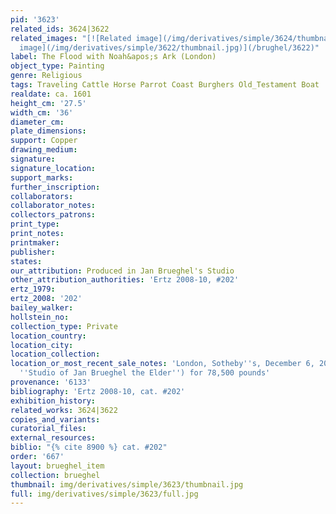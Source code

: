 ```yaml
---
pid: '3623'
related_ids: 3624|3622
related_images: "[![Related image](/img/derivatives/simple/3624/thumbnail.jpg)](/brughel/3624)|[![Related
  image](/img/derivatives/simple/3622/thumbnail.jpg)](/brughel/3622)"
label: The Flood with Noah&apos;s Ark (London)
object_type: Painting
genre: Religious
tags: Traveling Cattle Horse Parrot Coast Burghers Old_Testament Boat
realdate: ca. 1601
height_cm: '27.5'
width_cm: '36'
diameter_cm: 
plate_dimensions: 
support: Copper
drawing_medium: 
signature: 
signature_location: 
support_marks: 
further_inscription: 
collaborators: 
collaborator_notes: 
collectors_patrons: 
print_type: 
print_notes: 
printmaker: 
publisher: 
states: 
our_attribution: Produced in Jan Brueghel's Studio
other_attribution_authorities: 'Ertz 2008-10, #202'
ertz_1979: 
ertz_2008: '202'
bailey_walker: 
hollstein_no: 
collection_type: Private
location_country: 
location_city: 
location_collection: 
location_or_most_recent_sale_notes: 'London, Sotheby''s, December 6, 2007, #152 (as
  ''Studio of Jan Brueghel the Elder'') for 78,500 pounds'
provenance: '6133'
bibliography: 'Ertz 2008-10, cat. #202'
exhibition_history: 
related_works: 3624|3622
copies_and_variants: 
curatorial_files: 
external_resources: 
biblio: "{% cite 8900 %} cat. #202"
order: '667'
layout: brueghel_item
collection: brueghel
thumbnail: img/derivatives/simple/3623/thumbnail.jpg
full: img/derivatives/simple/3623/full.jpg
---
```

